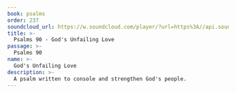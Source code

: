```yaml
---
book: psalms
order: 237
soundcloud_url: https://w.soundcloud.com/player/?url=https%3A//api.soundcloud.com/tracks/
title: >-
  Psalms 90 - God's Unfailing Love
passage: >-
  Psalms 90
name: >-
  God's Unfailing Love
description: >-
  A psalm written to console and strengthen God's people.
---
```


